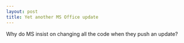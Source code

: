 ```yaml
---
layout: post
title: Yet another MS Office update
---
```

Why do MS insist on changing all the code when they push an update?
